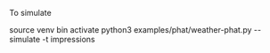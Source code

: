 
To simulate

source venv bin activate
python3 examples/phat/weather-phat.py --simulate -t impressions